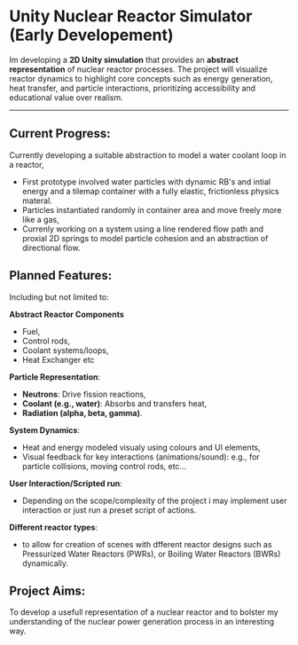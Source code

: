 # Unity Nuclear Reactor Simulator (Early Developement)

Im developing a **2D Unity simulation** that provides an **abstract representation** of nuclear reactor processes. The project will visualize reactor dynamics to highlight core concepts such as energy generation, heat transfer, and particle interactions, prioritizing accessibility and educational value over realism.

---

## Current Progress:
Currently developing a suitable abstraction to model a water coolant loop in a reactor, 
- First prototype involved water particles with dynamic RB's and intial energy and a tilemap container with a fully elastic, frictionless physics materal.
- Particles instantiated randomly in container area and move freely more like a gas,
- Currenly working on a system using a line rendered flow path and proxial 2D springs to model particle cohesion and an abstraction of directional flow.

## Planned Features:
Including but not limited to:  

**Abstract Reactor Components**
- Fuel,
- Control rods,
- Coolant systems/loops,
- Heat Exchanger etc

**Particle Representation**:
- **Neutrons**: Drive fission reactions,
- **Coolant (e.g., water)**: Absorbs and transfers heat,
- **Radiation (alpha, beta, gamma)**.

**System Dynamics**:
- Heat and energy modeled visualy using colours and UI elements,
- Visual feedback for key interactions (animations/sound): e.g., for particle collisions, moving control rods, etc...

**User Interaction/Scripted run**:
- Depending on the scope/complexity of the project i may implement user interaction or just run a preset script of actions.

**Different reactor types**:
- to allow for creation of scenes with dfferent reactor designs such as Pressurized Water Reactors (PWRs), or Boiling Water Reactors (BWRs) dynamically.

## Project Aims:
To develop a usefull representation of a nuclear reactor and to bolster my understanding of the nuclear power generation process in an interesting way.



